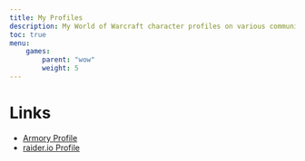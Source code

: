 ```yaml
---
title: My Profiles
description: My World of Warcraft character profiles on various community sites
toc: true
menu:
    games:
        parent: "wow"
        weight: 5
---
```


# Links

* [Armory Profile](https://www.worldofwarcraft.com/en-us/character/saurfang/Whup)
* [raider.io Profile](https://raider.io/characters/us/saurfang/Whup)